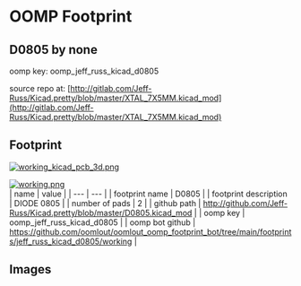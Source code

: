 # OOMP Footprint  
## D0805  by none  
  
oomp key: oomp_jeff_russ_kicad_d0805  
  
source repo at: [http://gitlab.com/Jeff-Russ/Kicad.pretty/blob/master/XTAL_7X5MM.kicad_mod](http://gitlab.com/Jeff-Russ/Kicad.pretty/blob/master/XTAL_7X5MM.kicad_mod)  
## Footprint  
  
[![working_kicad_pcb_3d.png](working_kicad_pcb_3d_600.png)](working_kicad_pcb_3d.png)  
  
[![working.png](working_600.png)](working.png)  
| name | value | 
| --- | --- | 
| footprint name | D0805 | 
| footprint description | DIODE 0805 | 
| number of pads | 2 | 
| github path | http://github.com/Jeff-Russ/Kicad.pretty/blob/master/D0805.kicad_mod | 
| oomp key | oomp_jeff_russ_kicad_d0805 | 
| oomp bot github | https://github.com/oomlout/oomlout_oomp_footprint_bot/tree/main/footprints/jeff_russ_kicad_d0805/working | 
## Images  
